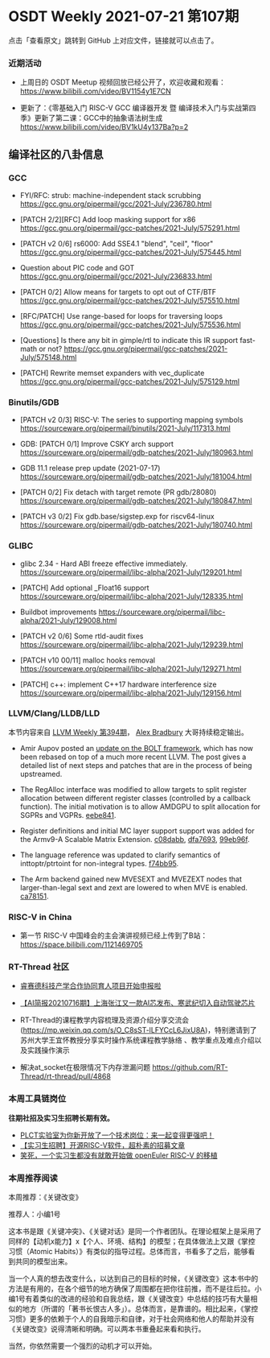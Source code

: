 # OSDT Weekly 2021-07-21 第107期

点击「查看原文」跳转到 GitHub 上对应文件，链接就可以点击了。

### 近期活动

- 上周日的 OSDT Meetup 视频回放已经公开了，欢迎收藏和观看：
  https://www.bilibili.com/video/BV1154y1E7CN

- 更新了：《零基础入门 RISC-V GCC 编译器开发 暨 编译技术入门与实战第四季》更新了第二课：GCC中的抽象语法树生成
  https://www.bilibili.com/video/BV1kU4y137Ba?p=2

## 编译社区的八卦信息

### GCC

- FYI/RFC: strub: machine-independent stack scrubbing
  https://gcc.gnu.org/pipermail/gcc/2021-July/236780.html

- [PATCH 2/2][RFC] Add loop masking support for x86
  https://gcc.gnu.org/pipermail/gcc-patches/2021-July/575291.html

- [PATCH v2 0/6] rs6000: Add SSE4.1 "blend", "ceil", "floor"
  https://gcc.gnu.org/pipermail/gcc-patches/2021-July/575445.html

- Question about PIC code and GOT
  https://gcc.gnu.org/pipermail/gcc/2021-July/236833.html

- [PATCH 0/2] Allow means for targets to opt out of CTF/BTF
  https://gcc.gnu.org/pipermail/gcc-patches/2021-July/575510.html

- [RFC/PATCH] Use range-based for loops for traversing loops
  https://gcc.gnu.org/pipermail/gcc-patches/2021-July/575536.html

- [Questions] Is there any bit in gimple/rtl to indicate this IR support fast-math or not?
  https://gcc.gnu.org/pipermail/gcc-patches/2021-July/575148.html

- [PATCH] Rewrite memset expanders with vec_duplicate
  https://gcc.gnu.org/pipermail/gcc-patches/2021-July/575129.html

### Binutils/GDB

- [PATCH v2 0/3] RISC-V: The series to supporting mapping symbols
  https://sourceware.org/pipermail/binutils/2021-July/117313.html

- GDB: [PATCH 0/1] Improve CSKY arch support
  https://sourceware.org/pipermail/gdb-patches/2021-July/180963.html

- GDB 11.1 release prep update (2021-07-17)
  https://sourceware.org/pipermail/gdb-patches/2021-July/181004.html

- [PATCH 0/2] Fix detach with target remote (PR gdb/28080)
  https://sourceware.org/pipermail/gdb-patches/2021-July/180847.html

- [PATCH v3 0/2] Fix gdb.base/sigstep.exp for riscv64-linux
  https://sourceware.org/pipermail/gdb-patches/2021-July/180740.html

### GLIBC

- glibc 2.34 - Hard ABI freeze effective immediately.
  https://sourceware.org/pipermail/libc-alpha/2021-July/129201.html

- [PATCH] Add optional _Float16 support
  https://sourceware.org/pipermail/libc-alpha/2021-July/128335.html

- Buildbot improvements
  https://sourceware.org/pipermail/libc-alpha/2021-July/129008.html

- [PATCH v2 0/6] Some rtld-audit fixes
  https://sourceware.org/pipermail/libc-alpha/2021-July/129239.html

- [PATCH v10 00/11] malloc hooks removal
  https://sourceware.org/pipermail/libc-alpha/2021-July/129271.html

- [PATCH] c++: implement C++17 hardware interference size
  https://sourceware.org/pipermail/libc-alpha/2021-July/129156.html

### LLVM/Clang/LLDB/LLD

本节内容来自 [LLVM Weekly 第394期](http://llvmweekly.org/issue/394)，
[Alex Bradbury](https://www.linkedin.com/in/alex-bradbury/) 大哥持续稳定输出。

* Amir Aupov posted an [update on the BOLT framework](https://lists.llvm.org/pipermail/llvm-dev/2021-July/151755.html), which has now been rebased on top of a much more recent LLVM. The post gives a detailed list of next steps and patches that are in the process of being upstreamed.

* The RegAlloc interface was modified to allow targets to split register allocation between different register classes (controlled by a callback function). The initial motivation is to allow AMDGPU to split allocation for SGPRs and VGPRs. [eebe841](https://reviews.llvm.org/rGeebe841a47cb).

* Register definitions and initial MC layer support support was added for the Armv9-A Scalable Matrix Extension.
  [c08dabb](https://reviews.llvm.org/rGc08dabb0f476),
  [dfa7693](https://reviews.llvm.org/rGdfa76933c296),
  [99eb96f](https://reviews.llvm.org/rG99eb96f03186).

* The language reference was updated to clarify semantics of inttoptr/ptrtoint for non-integral types. [f74bb95](https://reviews.llvm.org/rGf74bb95bbe4d).

* The Arm backend gained new MVESEXT and MVEZEXT nodes that larger-than-legal sext and zext are lowered to when MVE is enabled.
  [ca78151](https://reviews.llvm.org/rGca78151001d8).

### RISC-V in China

- 第一节 RISC-V 中国峰会的主会演讲视频已经上传到了B站：
  https://space.bilibili.com/1121469705

### RT-Thread 社区

- [睿赛德科技产学合作协同育人项目开始申报啦](https://mp.weixin.qq.com/s/EEuVWKOwyRq0HqeQDbCDBw)

- [【AI简报20210716期】上海张江又一款AI芯发布、寒武纪切入自动驾驶芯片](https://mp.weixin.qq.com/s/tdgstNEZBlEbkyy_Xp7DiQ)

- RT-Thread的课程教学内容梳理及资源介绍分享交流会 (https://mp.weixin.qq.com/s/O_C8sST-lLFYCcL6JixU8A)，特别邀请到了苏州大学王宜怀教授分享实时操作系统课程教学脉络 、教学重点及难点介绍以及实践操作演示

- 解决at_socket在极限情况下内存泄漏问题  https://github.com/RT-Thread/rt-thread/pull/4868

### 本周工具链岗位

**往期社招及实习生招聘长期有效。**

- [PLCT实验室为你新开放了一个技术岗位：来一起变得更强吧！](https://mp.weixin.qq.com/s/wXj-w5QCfRCLZ8eko1ysxQ)
- [【实习生招聘】开源RISC-V软件，超朴素的招募文章](https://mp.weixin.qq.com/s/ETtlYTHa_41SYrxpSuh_sw)
- [笑死，一个实习生都没有就敢开始做 openEuler RISC-V 的移植](https://mp.weixin.qq.com/s/x_LUxu1dJTaN6VS7DU6xsg)

### 本周推荐阅读

本周推荐：《关键改变》

推荐人：小编1号

这本书是跟《关键冲突》、《关键对话》是同一个作者团队。在理论框架上是采用了同样的【动机x能力】x【个人、环境、结构】的模型；在具体做法上又跟《掌控习惯（Atomic Habits）》有类似的指导过程。总体而言，书看多了之后，能够看到共同的模型出来。

当一个人真的想去改变什么，以达到自己的目标的时候，《关键改变》这本书中的方法是有用的，在各个细节的地方确保了周围都在把你往前推，而不是往后拉。小编1号有着类似的改进的经验和自我总结，跟《关键改变》中总结的技巧有大量相似的地方（所谓的「著书长恨古人多」）。总体而言，是靠谱的。相比起来，《掌控习惯》更多的依赖于个人的自我暗示和自律，对于社会网络和他人的帮助并没有《关键改变》说得清晰和明确。可以两本书重叠起来看和执行。

当然，你依然需要一个强烈的动机才可以开始。
